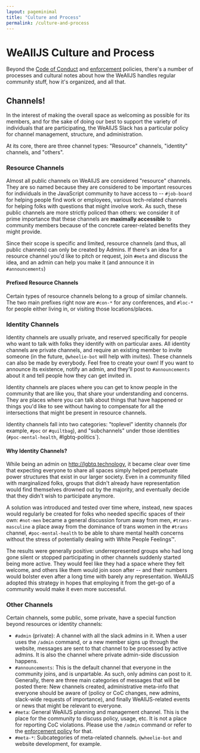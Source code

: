 ```yaml
---
layout: pageminimal
title: "Culture and Process"
permalink: /culture-and-process
---
```


# WeAllJS Culture and Process

Beyond the [Code of Conduct](/code-of-conduct.html) and
[enforcement](/enforcement.html) policies, there's a number of processes and
cultural notes about how the WeAllJS handles regular community stuff, how it's
organized, and all that.

## Channels!

In the interest of making the overall space as welcoming as possible for its
members, and for the sake of doing our best to support the variety of
individuals that are participating, the WeAllJS Slack has a particular policy
for channel management, structure, and administration.

At its core, there are three channel types: "Resource" channels, "identity"
channels, and "others".

### Resource Channels

Almost all public channels on WeAllJS are considered "resource" channels. They
are so named because they are considered to be important resources for
individuals in the JavaScript community to have access to -- `#job-board` for
helping people find work or employees, various tech-related channels for helping
folks with questions that might involve work. As such, these public channels are
more strictly policed than others: we consider it of prime importance that these
channels are **maximally accessible** to community members because of the
concrete career-related benefits they might provide.

Since their scope is specific and limited, resource channels (and thus, all
public channels) can only be created by Admins. If there's an idea for a
resource channel you'd like to pitch or request, join `#meta` and discuss the
idea, and an admin can help you make it (and announce it in `#announcements`)

#### Prefixed Resource Channels

Certain types of resource channels belong to a group of similar channels. The
two main prefixes right now are `#con-*` for any conferences, and `#loc-*` for
people either living in, or visiting those locations/places.

### Identity Channels

Identity channels are usually private, and reserved specifically for people who
want to talk with folks they identify with on particular axes. All identity
channels are private channels, and require an existing member to invite someone
(in the future, `@wheelie-bot` will help with invites). These channels can also
be made by everybody. Feel free to create your own! If you want to announce its
existence, notify an admin, and they'll post to `#announcements` about it and
tell people how they can get invited in.

Identity channels are places where you can get to know people in the community
that are like you, that share your understanding and concerns. They are places
where you can talk about things that have happened or things you'd like to see
without having to compensate for all the intersections that might be present in
resource channels.

Identity channels fall into two categories: "toplevel" identity channels (for
example, `#poc` or `#quiltbag`), and "subchannels" under those identities
(`#poc-mental-health`, #lgbtq-politics`).

#### Why Identity Channels?

While being an admin on http://lgbtq.technology, it became clear over time that
expecting everyone to share all spaces simply helped perpetuate power structures
that exist in our larger society. Even in a community filled with marginalized
folks, groups that didn't already have representation would find themselves
drowned out by the majority, and eventually decide that they didn't wish to
participate anymore.

A solution was introduced and tested over time where, instead, new spaces would
regularly be created for folks who needed specific spaces of their own:
`#not-men` became a general discussion forum away from men, `#trans-masculine` a
place away from the dominance of trans women in the `#trans` channel,
`#poc-mental-health` to be able to share mental health concerns without the
stress of potentially dealing with White People Feelings™.

The results were generally positive: underrepresented groups who had long gone
silent or stopped participating in other channels suddenly started being more
active. They would feel like they had a space where they felt welcome, and
others like them would join soon after -- and their numbers would bolster even
after a long time with barely any representation. WeAllJS adopted this strategy
in hopes that employing it from the get-go of a community would make it even
more successful.

### Other Channels

Certain channels, some public, some private, have a special function beyond
resources or identity channels:

* `#admin` (private): A channel with all the slack admins in it. When a user
  uses the `/admin` command, or a new member signs up through the website,
  messages are sent to that channel to be processed by active admins. It is also
  the channel where private admin-side discussion happens.
* `#announcements`: This is the default channel that everyone in the community joins, and is unpartable. As such, only admins can post to it. Generally, there are three main categories of messages that will be posted there: New channels created, administrative meta-info that everyone should be aware of (policy or CoC changes, new admins, slack-wide requests of importance), and finally WeAllJS-related events or news that might be relevant to everyone.
* `#meta`: General WeAllJS planning and management channel. This is the place for the community to discuss policy, usage, etc. It is not a place for reporting CoC violations. Please use the `/admin` command or refer to the [enforcement policy](/enforcement.html) for that.
* `#meta-*`: Subcategories of meta-related channels. `@wheelie-bot` and website development, for example.
